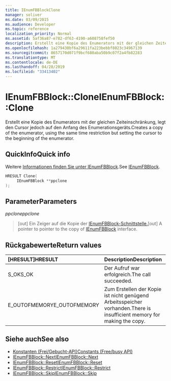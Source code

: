 ```yaml
---
title: IEnumFBBlockClone
manager: soliver
ms.date: 03/09/2015
ms.audience: Developer
ms.topic: reference
localization_priority: Normal
ms.assetid: 5af36a87-e782-df63-4190-a608758fef50
description: Erstellt eine Kopie des Enumerators mit der gleichen Zeiteinschränkung, legt den Cursor jedoch auf den Anfang des Enumerationsgeräts.
ms.openlocfilehash: 1a279430bf6a29611fa223bebbf8023c34967139
ms.sourcegitcommit: 8657170d071f9bcf680aba50b9c07f2a4fb82283
ms.translationtype: MT
ms.contentlocale: de-DE
ms.lasthandoff: 04/28/2019
ms.locfileid: "33413402"
---
```

# <a name="ienumfbblockclone"></a><span data-ttu-id="b7b1e-103">IEnumFBBlock::Clone</span><span class="sxs-lookup"><span data-stu-id="b7b1e-103">IEnumFBBlock::Clone</span></span>

<span data-ttu-id="b7b1e-104">Erstellt eine Kopie des Enumerators mit der gleichen Zeiteinschränkung, legt den Cursor jedoch auf den Anfang des Enumerationsgeräts.</span><span class="sxs-lookup"><span data-stu-id="b7b1e-104">Creates a copy of the enumerator, using the same time restriction but setting the cursor to the beginning of the enumerator.</span></span>
  
## <a name="quick-info"></a><span data-ttu-id="b7b1e-105">QuickInfo</span><span class="sxs-lookup"><span data-stu-id="b7b1e-105">Quick info</span></span>

<span data-ttu-id="b7b1e-106">Weitere [Informationen finden Sie unter IEnumFBBlock](ienumfbblock.md).</span><span class="sxs-lookup"><span data-stu-id="b7b1e-106">See [IEnumFBBlock](ienumfbblock.md).</span></span>
  
```cpp
HRESULT Clone(  
     IEnumFBBlock **ppclone 
); 
```

## <a name="parameters"></a><span data-ttu-id="b7b1e-107">Parameter</span><span class="sxs-lookup"><span data-stu-id="b7b1e-107">Parameters</span></span>

<span data-ttu-id="b7b1e-108">_ppclone_</span><span class="sxs-lookup"><span data-stu-id="b7b1e-108">_ppclone_</span></span>
  
> <span data-ttu-id="b7b1e-109">[out] Ein Zeiger auf die Kopie der [IEnumFBBlock-Schnittstelle.](ienumfbblock.md)</span><span class="sxs-lookup"><span data-stu-id="b7b1e-109">[out] A pointer to pointer to the copy of [IEnumFBBlock](ienumfbblock.md) interface.</span></span> 
    
## <a name="return-values"></a><span data-ttu-id="b7b1e-110">Rückgabewerte</span><span class="sxs-lookup"><span data-stu-id="b7b1e-110">Return values</span></span>

|<span data-ttu-id="b7b1e-111">**[HRESULT]**</span><span class="sxs-lookup"><span data-stu-id="b7b1e-111">**HRESULT**</span></span>|<span data-ttu-id="b7b1e-112">**Description**</span><span class="sxs-lookup"><span data-stu-id="b7b1e-112">**Description**</span></span>|
|:-----|:-----|
|<span data-ttu-id="b7b1e-113">S_OK</span><span class="sxs-lookup"><span data-stu-id="b7b1e-113">S_OK</span></span>  <br/> |<span data-ttu-id="b7b1e-114">Der Aufruf war erfolgreich.</span><span class="sxs-lookup"><span data-stu-id="b7b1e-114">The call succeeded.</span></span>  <br/> |
|<span data-ttu-id="b7b1e-115">E_OUTOFMEMORY</span><span class="sxs-lookup"><span data-stu-id="b7b1e-115">E_OUTOFMEMORY</span></span>  <br/> |<span data-ttu-id="b7b1e-116">Zum Erstellen der Kopie ist nicht genügend Arbeitsspeicher vorhanden.</span><span class="sxs-lookup"><span data-stu-id="b7b1e-116">There is insufficient memory for making the copy.</span></span>  <br/> |
   
## <a name="see-also"></a><span data-ttu-id="b7b1e-117">Siehe auch</span><span class="sxs-lookup"><span data-stu-id="b7b1e-117">See also</span></span>

- [<span data-ttu-id="b7b1e-118">Konstanten (Frei/Gebucht-API)</span><span class="sxs-lookup"><span data-stu-id="b7b1e-118">Constants (Free/busy API)</span></span>](constants-free-busy-api.md)
- [<span data-ttu-id="b7b1e-119">IEnumFBBlock::Next</span><span class="sxs-lookup"><span data-stu-id="b7b1e-119">IEnumFBBlock::Next</span></span>](ienumfbblock-next.md)  
- [<span data-ttu-id="b7b1e-120">IEnumFBBlock::Reset</span><span class="sxs-lookup"><span data-stu-id="b7b1e-120">IEnumFBBlock::Reset</span></span>](ienumfbblock-reset.md)  
- [<span data-ttu-id="b7b1e-121">IEnumFBBlock::Restrict</span><span class="sxs-lookup"><span data-stu-id="b7b1e-121">IEnumFBBlock::Restrict</span></span>](ienumfbblock-restrict.md)  
- [<span data-ttu-id="b7b1e-122">IEnumFBBlock::Skip</span><span class="sxs-lookup"><span data-stu-id="b7b1e-122">IEnumFBBlock::Skip</span></span>](ienumfbblock-skip.md)

